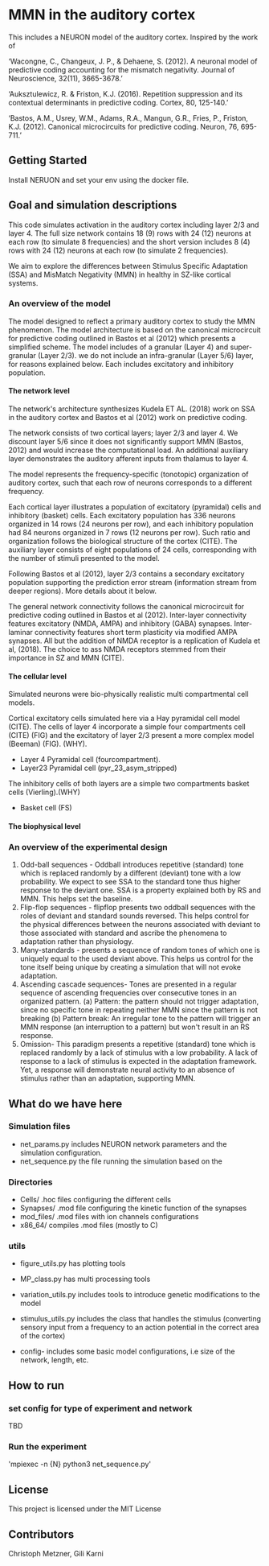 # MMN in the auditory cortex

This includes a NEURON model of the auditory cortex. Inspired by the work of

‘Wacongne, C., Changeux, J. P., & Dehaene, S. (2012). A neuronal model of predictive coding accounting for the mismatch negativity. Journal of Neuroscience, 32(11), 3665-3678.’

‘Auksztulewicz, R. & Friston, K.J. (2016). Repetition suppression and its contextual determinants in predictive coding. Cortex, 80, 125-140.’

‘Bastos, A.M., Usrey, W.M., Adams, R.A., Mangun, G.R., Fries, P., Friston, K.J. (2012). Canonical microcircuits for predictive coding. Neuron, 76, 695-711.’



## Getting Started

Install NERUON and set your env using the docker file.

## Goal and simulation descriptions

This code simulates activation in the auditory cortex including layer 2/3 and layer 4. The full size network contains 18 (9) rows with 24 (12) neurons at each row (to simulate 8 frequencies) and the short version includes 8 (4) rows with 24 (12) neurons at each row (to simulate 2 frequencies).

We aim to explore the differences between Stimulus Specific Adaptation (SSA) and MisMatch Negativity (MMN) in healthy in SZ-like cortical systems.

### An overview of the model

The model designed to reflect a primary auditory cortex to study the MMN phenomenon. The model architecture is based on the canonical microcircuit for predictive coding outlined in Bastos et al (2012) which presents a simplified scheme. The model includes of a granular (Layer 4) and super-granular (Layer 2/3). we do not include an infra-granular (Layer 5/6) layer, for reasons explained below. Each includes excitatory and inhibitory population.

#### The network level

The network's architecture synthesizes Kudela ET AL. (2018) work on SSA in the auditory cortex and Bastos et al (2012) work on predictive coding.

The network consists of two cortical layers; layer 2/3 and layer 4. We discount layer 5/6 since it does not significantly support MMN (Bastos, 2012) and would increase the computational load. An additional auxiliary layer demonstrates the auditory afferent inputs from thalamus to layer 4.

The model represents the frequency-specific (tonotopic) organization of auditory cortex, such that each row of neurons corresponds to a different frequency.   

Each cortical layer illustrates a population of excitatory (pyramidal) cells and inhibitory (basket) cells. Each excitatory population has 336 neurons organized in 14 rows (24 neurons per row), and each inhibitory population had 84 neurons organized in 7 rows (12 neurons per row). Such ratio and organization follows the biological structure of the cortex (CITE). The auxiliary layer consists of eight populations of 24 cells, corresponding with the number of stimuli presented to the model.

Following Bastos et al (2012), layer 2/3 contains a secondary excitatory population supporting the prediction error stream (information stream from deeper regions). More details about it below.

The general network connectivity follows the canonical microcircuit for predictive coding outlined in Bastos et al (2012).  Inter-layer connectivity features excitatory (NMDA, AMPA) and inhibitory (GABA) synapses. Inter-laminar connectivity features short term plasticity via modified AMPA synapses. All but the addition of NMDA receptor is a replication of Kudela et al, (2018). The choice to ass NMDA receptors stemmed from their importance in SZ and MMN (CITE).

#### The cellular level
Simulated neurons were bio-physically realistic
multi compartmental cell models.

Cortical excitatory cells simulated here via a Hay pyramidal cell model (CITE). The cells of layer 4 incorporate a simple four compartments cell (CITE) (FIG) and the excitatory of layer 2/3 present a more complex model (Beeman) (FIG). (WHY).

- Layer 4 Pyramidal cell (fourcompartment).
- Layer23 Pyramidal cell (pyr_23_asym_stripped)


The inhibitory cells of both layers are a simple two compartments basket cells (Vierling).(WHY)

- Basket cell (FS)

#### The biophysical level



### An overview of the experimental design

1. Odd-ball sequences - Oddball introduces repetitive (standard) tone which is replaced randomly by a different (deviant) tone with a low probability. We expect to see SSA to the standard tone thus higher response to the deviant one. SSA is a property explained both by RS and MMN. This helps set the baseline.
2. Flip-flop sequences - flipflop presents two oddball sequences with the roles of deviant and standard sounds reversed. This helps control for the physical differences between the neurons associated with deviant to those associated with standard and ascribe the phenomena to adaptation rather than physiology.  
3. Many-standards - presents a sequence of random tones of which one is uniquely equal to the used deviant above. This helps us control for the tone itself being unique by creating a simulation that will not evoke adaptation.  
4. Ascending cascade sequences- Tones are presented in a regular sequence of  ascending frequencies over consecutive tones in an organized pattern.
  (a) Pattern: the pattern should not trigger adaptation, since no specific tone in repeating neither MMN since the pattern is not breaking
  (b) Pattern break: An irregular tone to the pattern will trigger an MMN response (an interruption to a pattern) but won't result in an RS response.
5. Omission- This paradigm presents a repetitive (standard) tone which is replaced randomly by a lack of stimulus with a low probability. A lack of response to a lack of stimulus is expected in the adaptation framework. Yet, a response will demonstrate neural activity to an absence of stimulus rather than an adaptation, supporting MMN.



## What do we have here

### Simulation files

* net_params.py includes NEURON network parameters and the simulation configuration.
* net_sequence.py the file running the simulation based on the

### Directories

* Cells/ .hoc files configuring the different cells
* Synapses/ .mod file configuring the kinetic function of the synapses
* mod_files/  .mod files with ion channels configurations
* x86_64/ compiles .mod files (mostly to C)


### utils

* figure_utils.py has plotting tools
* MP_class.py has multi processing tools
* variation_utils.py includes tools to introduce genetic modifications to the model
* stimulus_utils.py includes the class that handles the stimulus (converting sensory input from a frequency to an action potential in the correct area of the cortex)


* config- includes some basic model configurations, i.e size of the network, length, etc.

## How to run

### set config for type of experiment and network
TBD

### Run the experiment
'mpiexec -n {N} python3 net_sequence.py'


## License

This project is licensed under the MIT License


## Contributors

Christoph Metzner, Gili Karni

